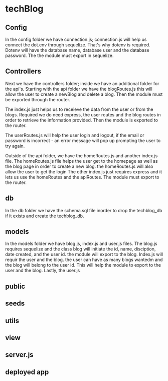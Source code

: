# techBlog

## Config

In the config folder we have connection.js; connection.js will help us connect the dot.env through sequelize. That's why dotenv is required. 
Dotenv will have the database name, database user and the database password.
The the module must export in sequelize.

## Controllers

Next we have the controllers folder; inside we have an additional folder for the api's. Starting with the api folder we have the blogRoutes.js this will allow the user to create a newBlog and delete a blog. 
Then the module must be exported through the router.

The index.js just helps us to receieve the data from the user or from the blogs. Required we do need express, the user routes and the blog routes in order to retrieve the information provided. Then the module is exported to the router. 

The userRoutes.js will help the user login and logout, if the email or password is incorrect - an error message will pop up prompting the user to try again.

Outside of the api folder, we have the homeRoutes.js and another index.js file. The homeRoutes.js file helps the user get to the homepage as well as the blog page in order to create a new blog. the homeRoutes.js will also allow the user to get the login
The other index.js just requires express and it lets us use the homeRoutes and the apiRoutes. The module must export to the router. 

## db

In the db folder we have the schema.sql file inorder to drop the techblog_db if it exists and create the techblog_db. 

## models

In the models folder we have blog.js, index.js and user.js files. 
The blog.js requires sequelize and the class blog will initiate the id, name, disciption, date created, and the user id. the module will export to the blog. 
Index.js will requir the user and the blog. the user can have as many blogs wantedm and the blog will belong to the user id. This will help the module to export to the user and the blog.
Lastly, the user.js
## public



## seeds



## utils



## view



## server.js


## deployed app